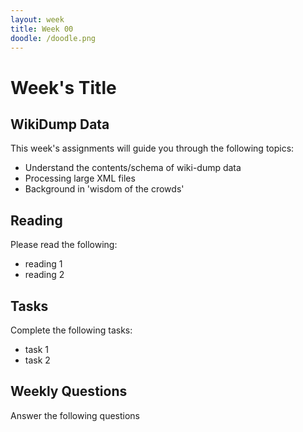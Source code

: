 ```yaml
---
layout: week
title: Week 00
doodle: /doodle.png
---
```


# Week's Title

## WikiDump Data

This week's assignments will guide you through the following topics:
* Understand the contents/schema of wiki-dump data
* Processing large XML files
* Background in 'wisdom of the crowds'

## Reading

Please read the following:
* reading 1
* reading 2

## Tasks

Complete the following tasks:
* task 1
* task 2

## Weekly Questions

Answer the following questions
